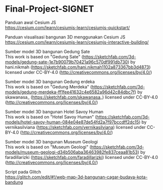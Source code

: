 # Final-Project-SIGNET

Panduan awal Cesium JS <br>
https://cesium.com/learn/cesiumjs-learn/cesiumjs-quickstart/

Panduan visualisasi bangunan 3D menggunakan Cesium JS <br>
https://cesium.com/learn/cesiumjs-learn/cesiumjs-interactive-building/


Sumber model 3D bangunan Gedung Sate <br>
This work is based on "Gedung Sate" (https://sketchfab.com/3d-models/gedung-sate-1e7b90079b70421a96c570df991db730) by hani.nikmah (https://sketchfab.com/hani.nikmah1102a873367bb3d4873) licensed under CC-BY-4.0 (http://creativecommons.org/licenses/by/4.0/)

Sumber model 3D bangunan Gedung erdeka <br>
This work is based on "Gedung Merdeka" (https://sketchfab.com/3d-models/gedung-merdeka-ff1fee41632c4e6582a96d42c84dbc7f) by skawanasa_ (https://sketchfab.com/skawanasa_) licensed under CC-BY-4.0 (http://creativecommons.org/licenses/by/4.0/)

Sumber model 3D bangunan Hotel Savoy Human <br>
This work is based on "Hotel Savoy Human" (https://sketchfab.com/3d-models/hotel-savoy-human-084e04e87de54fd2a7f97bccdff2dc15) by vernikasilviana (https://sketchfab.com/vernikasilviana) licensed under CC-BY-4.0 (http://creativecommons.org/licenses/by/4.0/)

Sumber model 3D bangunan Museum Geologi <br>
This work is based on "Museum Geologi" (https://sketchfab.com/3d-models/museum-geologi-d34b506aba36463982fe837ceaa81b53) by faradillarizki (https://sketchfab.com/faradillarizki) licensed under CC-BY-4.0 (http://creativecommons.org/licenses/by/4.0/)


Script pada Glitch <br>
https://glitch.com/edit/#!/web-map-3d-bangunan-cagar-budaya-kota-bandung
